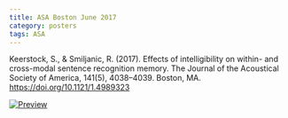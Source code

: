 ```yaml
---
title: ASA Boston June 2017
category: posters
tags: ASA
---
```

Keerstock, S., & Smiljanic, R. (2017). Effects of intelligibility on within- and cross-modal sentence recognition memory. The Journal of the Acoustical Society of America, 141(5), 4038–4039. Boston, MA. https://doi.org/10.1121/1.4989323	

<a href="https://skrstck.github.io/projects/2017-06-Boston/5pSC15.pdf"> <img alt="Preview" src="https://skrstck.github.io/projects/2017-06-Boston/5pSC15-thumb.png"> 
</a>
